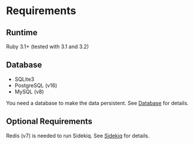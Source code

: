 # Requirements

## Runtime

Ruby 3.1+ (tested with 3.1 and 3.2)

## Database

- SQLite3
- PostgreSQL (v16)
- MySQL (v8)

You need a database to make the data persistent. See [Database](./emitters/database.md) for details.

## Optional Requirements

Redis (v7) is needed to run Sidekiq. See [Sidekiq](./tips/sidekiq.md) for details.

